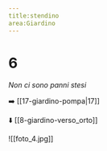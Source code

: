 ```yaml
---
title:stendino
area:Giardino
---
```

# 6
_Non ci sono panni stesi_

➡️ [[17-giardino-pompa|17]]

⬇️ [[8-giardino-verso_orto]]

![[foto_4.jpg]]